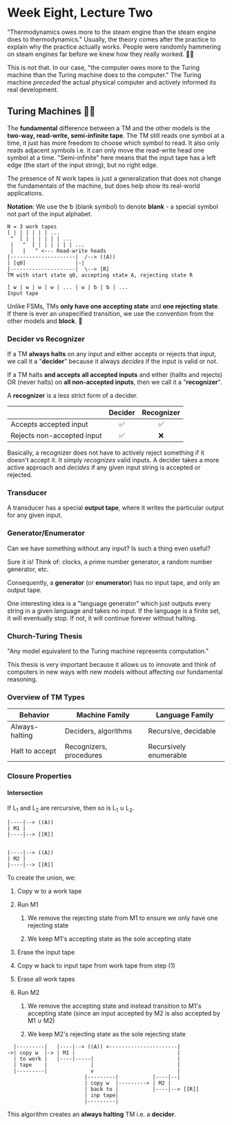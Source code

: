 # Week Eight, Lecture Two

"Thermodynamics owes more to the steam engine than the steam engine does to thermodynamics." Usually, the theory comes after the practice to explain why the practice actually works. People were randomly hammering on steam engines far before we knew how they really worked. 🤷‍♂️

This is not that. In our case, "the computer owes more to the Turing machine than the Turing machine does to the computer." The Turing machine *preceded* the actual physical computer and actively informed its real development.

## Turing Machines 🌌🧠

The **fundamental** difference between a TM and the other models is the **two-way, read-write, semi-infinite tape**. The TM still reads one symbol at a time, it just has more freedom to choose which symbol to read. It also only reads adjacent symbols i.e. it can only move the read-write head one symbol at a time. "Semi-infinite" here means that the input tape has a left edge (the start of the input string), but no right edge.

The presence of *N* work tapes is just a generalization that does not change the fundamentals of the machine, but does help show its real-world applications.

**Notation**: We use the ␢ (blank symbol) to denote **blank** - a special symbol not part of the input alphabet.

```
N = 3 work tapes
[ | | | | | | ... 
 ^  [ | | | | | | ...
 |   ^  [ | | | | | | ...
 |   |   ^ <--- Read-write heads
|---------------------|  /--> ((A))
| [q0]                |-|
|---------------------|  \--> [R]
TM with start state q0, accepting state A, rejecting state R

[ w | w | w | w | ... | w | ␢ | ␢ | ...
Input tape
```

Unlike FSMs, TMs **only have one accepting state** and **one rejecting state**. If there is ever an unspecified transition, we use the convention from the other models and **block**. 🛑

### Decider vs Recognizer

If a TM **always halts** on any input and either accepts or rejects that input, we call it a "**decider**" because it always *decides* if the input is valid or not.

If a TM halts **and accepts all accepted inputs** and either (hallts and rejects) OR (never halts) on **all non-accepted inputs**, then we call it a "**recognizer**".

A **recognizer** is a less strict form of a decider.

|                            | Decider | Recognizer |
| -------------------------- |:-------:|:----------:|
| Accepts accepted input     | ✅       | ✅          |
| Rejects non-accepted input | ✅       | ❌          |

Basically, a recognizer does not have to actively reject something if it doesn't accept it. It simply *recognizes* valid inputs. A decider takes a more active approach and *decides* if any given input string is accepted or rejected.

### Transducer

A transducer has a special **output tape**, where it writes the particular output for any given input.

### Generator/Enumerator

Can we have something without any input? Is such a thing even useful?

Sure it is! Think of: clocks, a prime number generator, a random number generator, etc.

Consequently, a **generator** (or **enumerator**) has no input tape, and only an output tape.

One interesting idea is a "language generator" which just outputs every string in a given language and takes no input. If the language is a finite set, it will eventually stop. If not, it will continue forever without halting.

### Church-Turing Thesis

"Any model equivalent to the Turing machine represents computation."

This thesis is very important because it allows us to innovate and think of computers in new ways with new models without affecting our fundamental reasoning.

### Overview of TM Types

| Behavior       | Machine Family          | Language Family        |
| -------------- | ----------------------- | ---------------------- |
| Always-halting | Deciders, algorithms    | Recursive, decidable   |
| Halt to accept | Recognizers, procedures | Recursively enumerable |

### Closure Properties

#### Intersection

If L<sub>1</sub> and L<sub>2</sub> are rercursive, then so is L<sub>1</sub> ∪ L<sub>2</sub>.

```
|----|--> ((A))
| M1 |
|----|--> [[R]]


|----|--> ((A))
| M2 |
|----|--> [[R]]
```

To create the union, we:

1. Copy w to a work tape

2. Run M1
   
   1. We remove the rejecting state from M1 to ensure we only have one rejecting state
   
   2. We keep M1's accepting state as the sole accepting state

3. Erase the input tape

4. Copy w back to input tape from work tape from step (1)

5. Erase all work tapes

6. Run M2
   
   1. We remove the accepting state and instead transition to M1's accepting state (since an input accepted by M2 is also accepted by M1 ∪ M2)
   
   2. We keep M2's rejecting state as the sole rejecting state

```
  |---------|   |----|--> ((A)) <----------------------|
->| copy w  |-> | M1 |                                 |
  | to work |   |----|-----|                           |
  | tape    |              |                           |
  |---------|              v                           |
                         |---------|           |----|--|
                         | copy w  |---------> | M2 |
                         | back to |           |----|--> [[R]]
                         | inp tape|
                         |---------|           
```

This algorithm creates an **always halting** TM i.e. a **decider**.
